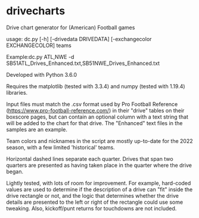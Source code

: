 # drivecharts
Drive chart generator for (American) Football games

usage: dc.py [-h] [-drivedata DRIVEDATA] [-exchangecolor EXCHANGECOLOR] teams

Example:dc.py ATL,NWE -d SB51ATL_Drives_Enhanced.txt,SB51NWE_Drives_Enhanced.txt

Developed with Python 3.6.0

Requires the matplotlib (tested with 3.3.4) and numpy (tested with 1.19.4) libraries.

Input files must match the .csv format used by Pro Football Reference (https://www.pro-football-reference.com/) in their "drive" tables on their boxscore pages, but can contain an optional column with a text string that will be added to the chart for that drive. The "Enhanced" text files in the samples are an example.

Team colors and nicknames in the script are mostly up-to-date for the 2022 season, with a few limited 'historical' teams.

Horizontal dashed lines separate each quarter. Drives that span two quarters are presented as having taken place in the quarter where the drive began.

Lightly tested, with lots of room for improvement. For example, hard-coded values are used to determine if the description of a drive can "fit" inside the drive rectangle or not, and the logic that determines whether the drive details are presented to the left or right of the rectangle could use some tweaking. Also, kickoff/punt returns for touchdowns are not included.
